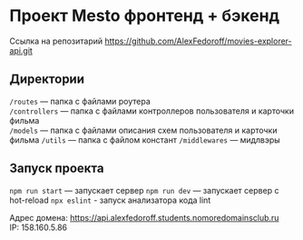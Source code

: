 # Проект Mesto фронтенд + бэкенд

Ссылка на репозитарий https://github.com/AlexFedoroff/movies-explorer-api.git

## Директории

`/routes` — папка с файлами роутера  
`/controllers` — папка с файлами контроллеров пользователя и карточки фильма   
`/models` — папка с файлами описания схем пользователя и карточки фильма
`/utils` — папка с файлом констант
`/middlewares` — мидлвэры

## Запуск проекта

`npm run start` — запускает сервер
`npm run dev` — запускает сервер с hot-reload
`npx eslint` - запуск анализатора кода lint

Адрес домена: https://api.alexfedoroff.students.nomoredomainsclub.ru <br>
IP: 158.160.5.86
